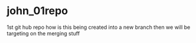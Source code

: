 # john_01repo
1st git hub repo
how is this being created into a new branch
then we will be targeting on the merging stuff
